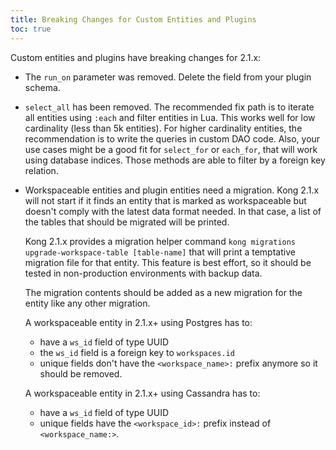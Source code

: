 ```yaml
---
title: Breaking Changes for Custom Entities and Plugins
toc: true
---
```


Custom entities and plugins have breaking changes for 2.1.x:
  - The `run_on` parameter was removed. Delete the field from your
    plugin schema.

  - `select_all` has been removed. The recommended fix path is to
    iterate all entities using `:each` and filter entities in
    Lua. This works well for low cardinality (less than 5k
    entities). For higher cardinality entities, the recommendation is
    to write the queries in custom DAO code. Also, your use cases
    might be a good fit for `select_for` or `each_for`, that will work
    using database indices. Those methods are able to filter by a
    foreign key relation.

  - Workspaceable entities and plugin entities need a migration. Kong
    2.1.x will not start if it finds an entity that is marked as
    workspaceable but doesn't comply with the latest data format
    needed. In that case, a list of the tables that should be migrated
    will be printed.

    Kong 2.1.x provides a migration helper command `kong migrations
    upgrade-workspace-table [table-name]` that will print a temptative
    migration file for that entity. This feature is best effort, so it
    should be tested in non-production environments with backup data.

    The migration contents should be added as a new migration for the
    entity like any other migration.


    A workspaceable entity in 2.1.x+ using Postgres has to:
    - have a `ws_id` field of type UUID
    - the `ws_id` field is a foreign key to `workspaces.id`
    - unique fields don't have the `<workspace_name>:` prefix
          anymore so it should be removed.

    A workspaceable entity in 2.1.x+ using Cassandra has to:
    - have a `ws_id` field of type UUID
    - unique fields have the `<workspace_id>:` prefix
        instead of `<workspace_name:>`.
